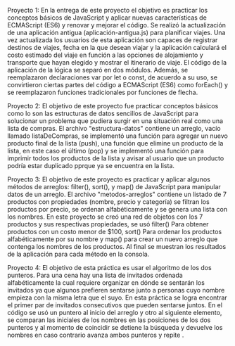 Proyecto 1: En la entrega de este proyecto el objetivo es practicar los conceptos básicos de JavaScript y aplicar nuevas características de ECMAScript (ES6) y renovar y mejorar el código. Se realizó la actualización de una aplicación antigua (aplicación-antigua.js) para planificar viajes. Una vez actualizada los usuarios de esta aplicación son capaces de registrar destinos de viajes, fecha en la que desean viajar y la aplicación  calculará el costo estimado del viaje en función a las opciones de alojamiento y transporte que hayan elegido y mostrar el itinerario de viaje. El código de la aplicación de la lógica se separó en dos módulos. Además, se reemplazaron declaraciones var por let o const, de acuerdo a su uso, se convirtieron ciertas partes del código a ECMAScript (ES6) como forEach() y se reemplazaron funciones tradicionales por funciones de flecha.

Proyecto 2: El objetivo de este proyecto fue practicar conceptos básicos como lo son las estructuras de datos sencillos de JavaScript para solucionar un problema que pudiera surgir en una situación real como una lista de compras. El archivo "estructura-datos" contiene un arreglo, vacío llamado listaDeCompras, se implementó una función para agregar un nuevo producto final de la lista (push), una función que elimine un producto de la lista, en este caso el último (pop) y se implementó una función para imprimir todos los productos de la lista y avisar al usuario que un producto podría estar duplicado pprque ya se encuentra en la lista. 

Proyecto 3: El objetivo de este proyecto es practicar y aplicar algunos métodos de arreglos: filter(), sort(), y map() de JavaScript para manipular datos de un arreglo. El archivo "metodos-arreglos" contiene un listado de 7 productos con propiedades (nombre, precio y categoría) se filtran los productos por precio,  se ordenan alfabéticamente  y se  genera una lista con los nombres. En este proyecto se creó una red de objetos con los 7 productos y sus respectivas propiedades, se usó filter() Para obtener productos con un costo menor de $100,  sort() Para ordenar los productos alfabéticamente por su nombre y map() para crear un nuevo arreglo que contenga los nombres de los productos. Al final se muestran los resultados de la aplicación para cada método en la consola.

 Proyecto 4: El objetivo de esta práctica es usar el algoritmo de los dos punteros. Para una cena hay una lista de invitados ordenada alfabéticamente la cual requiere organizar en dónde se sentarán los invitados ya que algunos prefieren sentarse junto a personas cuyo nombre empieza con la misma letra que el suyo.  En esta práctica se logra encontrar el primer par de invitados consecutivos que pueden sentarse juntos. En el código se usó un puntero al inicio del arreglo y otro al siguiente elemento,  se comparan las iniciales de los nombres en las posiciones de los dos punteros y al momento de coincidir se detiene la búsqueda y devuelve los nombres en caso contrario avanza ambos punteros y repite .


